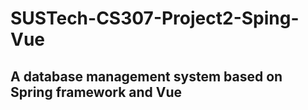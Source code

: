 # SUSTech-CS307-Project2-Sping-Vue
## A database management system based on Spring framework and Vue
